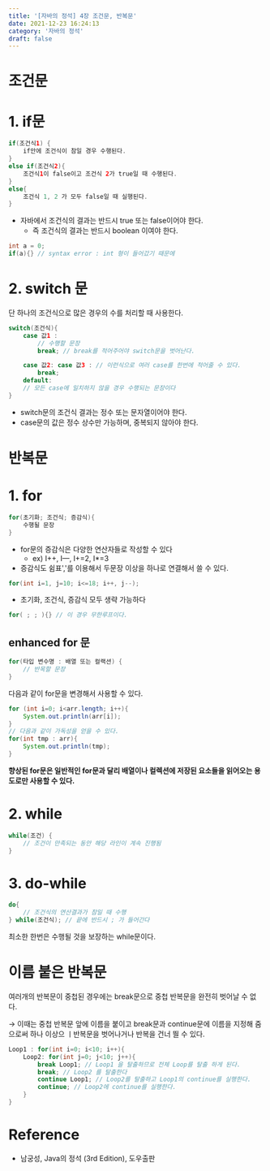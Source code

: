 ```yaml
---
title: '[자바의 정석] 4장 조건문, 반복문'
date: 2021-12-23 16:24:13
category: '자바의 정석'
draft: false
---
```


# 조건문

# 1. if문

```java
if(조건식1) {
	if안에 조건식이 참일 경우 수행된다.
}
else if(조건식2){
	조건식1이 false이고 조건식 2가 true일 때 수행된다.
}
else{
	조건식 1, 2 가 모두 false일 때 실행된다.
}
```

- 자바에서 조건식의 결과는 반드시 true 또는 false이어야 한다.
  - 즉 조건식의 결과는 반드시 boolean 이여야 한다.

```java
int a = 0;
if(a){} // syntax error : int 형이 들어갔기 때문에
```

# 2. switch 문

단 하나의 조건식으로 많은 경우의 수를 처리할 때 사용한다.

```java
switch(조건식){
	case 값1 :
		// 수행할 문장
		break; // break를 적어주어야 switch문을 벗어난다.

	case 값2: case 값3 : // 이런식으로 여러 case를 한번에 적어줄 수 있다.
		break;
	default:
  	// 모든 case에 일치하지 않을 경우 수행되는 문장이다
}
```

- switch문의 조건식 결과는 정수 또는 문자열이어야 한다.
- case문의 값은 정수 상수만 가능하며, 중복되지 않아야 한다.

# 반복문

# 1. for

```java
for(초기화; 조건식; 증감식){
	수행될 문장
}
```

- for문의 증감식은 다양한 연산자들로 작성할 수 있다
  - ex) I++, I—, I+=2, I\*=3
- 증감식도 쉼표','를 이용해서 두문장 이상을 하나로 연결해서 쓸 수 있다.

```java
for(int i=1, j=10; i<=18; i++, j--);
```

- 초기화, 조건식, 증감식 모두 생략 가능하다

```java
for( ; ; ){} // 이 경우 무한루프이다.
```

## enhanced for 문

```java
for(타입 변수명 : 배열 또는 컬랙션) {
	// 반목할 문장
}
```

다음과 같이 for문을 변경해서 사용할 수 있다.

```java
for (int i=0; i<arr.length; i++){
	System.out.println(arr[i]);
}
// 다음과 같이 가독성을 얻을 수 있다.
for(int tmp : arr){
	System.out.println(tmp);
}
```

**향상된 for문은 일반적인 for문과 달리 배열이나 컬렉션에 저장된 요소들을 읽어오는 용도로만 사용할 수 있다.**

# 2. while

```java
while(조건) {
	// 조건이 만족되는 동안 해당 라인이 계속 진행됨
}
```

# 3. do-while

```java
do{
	// 조건식의 연산결과가 참일 때 수행
} while(조건식); // 끝에 반드시 ; 가 들어간다
```

최소한 한번은 수행될 것을 보장하는 while문이다.

# 이름 붙은 반복문

여러개의 반복문이 중첩된 경우에는 break문으로 중첩 반복문을 완전히 벗어날 수 없다.

→ 이때는 중첩 반복문 앞에 이름을 붙이고 break문과 continue문에 이름을 지정해 줌으로써 하나 이상으 ㅣ반복문을 벗어나거나 반복을 건너 띌 수 있다.

```java
Loop1 : for(int i=0; i<10; i++){
	Loop2: for(int j=0; j<10; j++){
		break Loop1; // Loop1 을 탈출하므로 전체 Loop를 탈출 하게 된다.
		break; // Loop2 를 탈출한다
		continue Loop1; // Loop2를 탈출하고 Loop1의 continue를 실행한다.
		continue; // Loop2에 continue를 실행한다.
	}
}
```

# Reference

- 남궁성, Java의 정석 (3rd Edition), 도우출판

